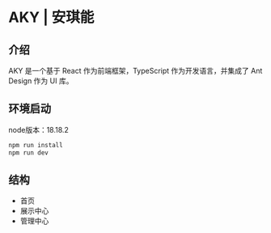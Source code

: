 # AKY | 安琪能

## 介绍

AKY 是一个基于 React 作为前端框架，TypeScript 作为开发语言，并集成了 Ant Design 作为 UI 库。

## 环境启动

node版本：18.18.2

```bash
npm run install
npm run dev
```

## 结构

- 首页
- 展示中心
- 管理中心
